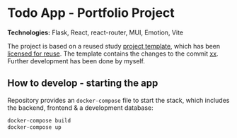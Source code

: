 # Todo App - Portfolio Project

**Technologies:** Flask, React, react-router, MUI, Emotion, Vite

The project is based on a reused study [project template](https://gitlab.jyu.fi/startuplab/courses/tjts5901-continuous-software-engineering/TJTS5901-K23_template), which has been [licensed for reuse](https://gitlab.jyu.fi/startuplab/courses/tjts5901-continuous-software-engineering/TJTS5901-K23_template/-/blob/main/LICENSE). The template contains the changes to the commit [xx](). Further development has been done by myself.

## How to develop - starting the app

Repository provides an `docker-compose` file to start the stack, which includes the backend, frontend & a development database:

```sh
docker-compose build
docker-compose up
```
